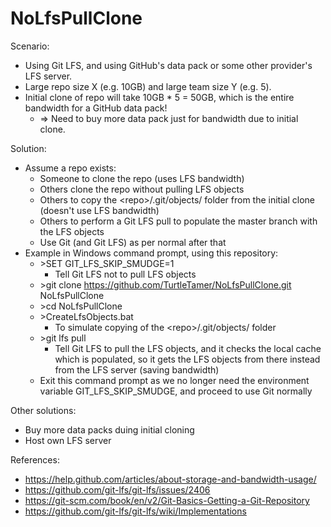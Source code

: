 # NoLfsPullClone

Scenario:
- Using Git LFS, and using GitHub's data pack or some other provider's LFS server.
- Large repo size X (e.g. 10GB) and large team size Y (e.g. 5).  
- Initial clone of repo will take 10GB * 5 = 50GB, which is the entire bandwidth for a GitHub data pack! 
  - => Need to buy more data pack just for bandwidth due to initial clone.

Solution:
- Assume a repo exists:
  - Someone to clone the repo (uses LFS bandwidth)
  - Others clone the repo without pulling LFS objects
  - Others to copy the \<repo\>/.git/objects/ folder from the initial clone (doesn't use LFS bandwidth)
  - Others to perform a Git LFS pull to populate the master branch with the LFS objects
  - Use Git (and Git LFS) as per normal after that
- Example in Windows command prompt, using this repository:
  - \>SET GIT_LFS_SKIP_SMUDGE=1
    - Tell Git LFS not to pull LFS objects
  - \>git clone https://github.com/TurtleTamer/NoLfsPullClone.git NoLfsPullClone
  - \>cd NoLfsPullClone
  - \>CreateLfsObjects.bat
    - To simulate copying of the \<repo\>/.git/objects/ folder
  - \>git lfs pull
    - Tell Git LFS to pull the LFS objects, and it checks the local cache which is populated, so it gets the LFS objects from there instead from the LFS server (saving bandwidth)
  - Exit this command prompt as we no longer need the environment variable GIT_LFS_SKIP_SMUDGE, and proceed to use Git normally

Other solutions:
- Buy more data packs duing initial cloning
- Host own LFS server

References:
- https://help.github.com/articles/about-storage-and-bandwidth-usage/
- https://github.com/git-lfs/git-lfs/issues/2406
- https://git-scm.com/book/en/v2/Git-Basics-Getting-a-Git-Repository
- https://github.com/git-lfs/git-lfs/wiki/Implementations
